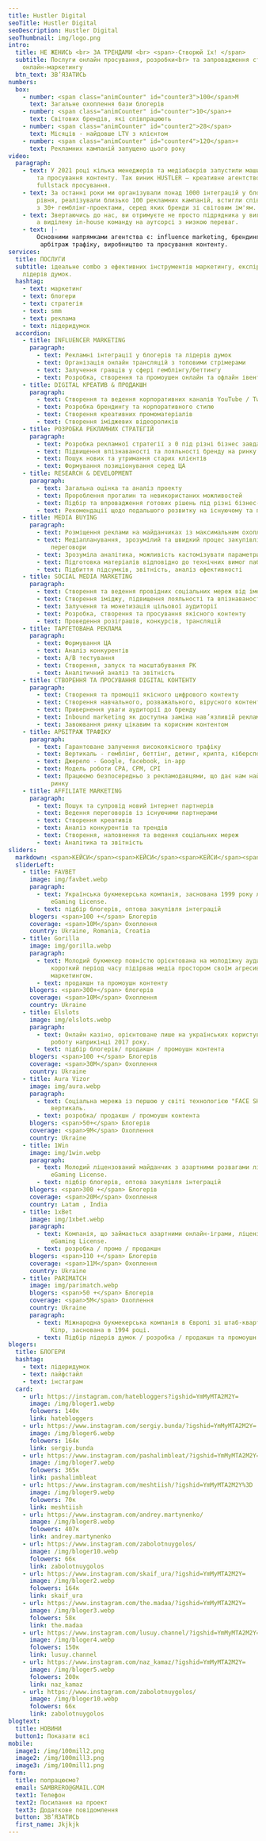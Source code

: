 ```yaml
---
title: Hustler Digital
seoTitle: Hustler Digital
seoDescription: Hustler Digital
seoThumbnail: img/logo.png
intro:
  title: НЕ ЖЕНИСЬ <br> ЗА ТРЕНДАМИ <br> <span>-Створюй їх! </span>
  subtitle: Послуги онлайн просування, розробки<br> та запровадження стратегії
    онлайн-маркетингу
  btn_text: ЗB’ЯЗАТИСЬ
numbers:
  box:
    - number: <span class="animCounter" id="counter3">100</span>M
      text: Загальне охоплення бази блогерів
    - number: <span class="animCounter" id="counter">10</span>+
      text: Cвітових брендів, які співпрацюють
    - number: <span class="animCounter" id="counter2">28</span>
      text: Місяців - найдовше LTV з клієнтом
    - number: <span class="animCounter" id="counter4">120</span>+
      text: Рекламних кампаній запущено цього року
video:
  paragraph:
    - text: У 2021 році кілька менеджерів та медіабаєрів запустили машину зі створення
        та просування контенту. Так виник HUSTLER — креативне агентство
        fullstack просування.
    - text: За останні роки ми організували понад 1000 інтеграцій у блогерів різного
        рівня, реалізували близько 100 рекламних кампаній, встигли співпрацювати
        з 30+ гемблінг-проектами, серед яких бренди зі світовим ім'ям.
    - text: Звертаючись до нас, ви отримуєте не просто підрядника у вигляді агентства,
        а виділену in-house команду на аутсорсі з низкою переваг.
    - text: |-
        Основними напрямками агентства є: influence marketing, брендинг,
         арбітраж трафіку, виробництво та просування контенту.
services:
  title: ПОСЛУГИ
  subtitle: ідеальне combo з ефективних інструментів маркетингу, експірієнсу і
    лідерів думок.
  hashtag:
    - text: маркетинг
    - text: блогери
    - text: стратегія
    - text: smm
    - text: реклама
    - text: лідеридумок
  accordion:
    - title: INFLUENCER MARKETING
      paragraph:
        - text: Рекламні інтеграції у блогерів та лідерів думок
        - text: Організація онлайн трансляцій з топовими стрімерами
        - text: Залучення гравців у сфері гемблінгу/беттингу
        - text: Розробка, створення та промоушен онлайн та офлайн івентів з лідерами думок
    - title: DIGITAL КРЕАТИВ & ПРОДАКШН
      paragraph:
        - text: Створення та ведення корпоративних каналів YouTube / Twitch
        - text: Розробка брендингу та корпоративного стилю
        - text: Створення креативних промоматеріалів
        - text: Створення іміджевих відеороликів
    - title: РОЗРОБКА РЕКЛАМНИХ СТРАТЕГІЙ
      paragraph:
        - text: Розробка рекламної стратегії з 0 під різні бізнес завдання
        - text: Підвищення впізнаваності та лояльності бренду на ринку
        - text: Пошук нових та утримання старих клієнтів
        - text: Формування позиціонування серед ЦА
    - title: RESEARCH & DEVELOPMENT
      paragraph:
        - text: Загальна оцінка та аналіз проекту
        - text: Пророблення прогалин та невикористаних можливостей
        - text: Підбір та впровадження готових рішень під різні бізнес-завдання
        - text: Рекомендації щодо подальшого розвитку на існуючому та потенційному ринках
    - title: MEDIA BUYING
      paragraph:
        - text: Розміщення реклами на майданчиках із максимальним охопленням ЦА
        - text: Медіапланування, зрозумілий та швидкий процес закупівлі, аналіз ринку та
            переговори
        - text: Зрозуміла аналітика, можливість кастомізувати параметри, оптимізація
        - text: Підготовка матеріалів відповідно до технічних вимог паблішерів
        - text: Підбиття підсумків, звітність, аналіз ефективності
    - title: SOCIAL MEDIA MARKETING
      paragraph:
        - text: Створення та ведення провідних соціальних мереж від імені бренду
        - text: Створення іміджу, підвищення лояльності та впізнаваності бренду
        - text: Залучення та монетизація цільової аудиторії
        - text: Розробка, створення та просування якісного контенту
        - text: Проведення розіграшів, конкурсів, трансляцій
    - title: ТАРГЕТОВАНА РЕКЛАМА
      paragraph:
        - text: Формування ЦА
        - text: Аналіз конкурентів
        - text: А/В тестування
        - text: Створення, запуск та масштабування РК
        - text: Аналітичний аналіз та звітність
    - title: СТВОРЕННЯ ТА ПРОСУВАННЯ DIGITAL КОНТЕНТУ
      paragraph:
        - text: Створення та промоції якісного цифрового контенту
        - text: Створення навчального, розважального, вірусного контенту
        - text: Привернення уваги аудиторії до бренду
        - text: Inbound marketing як доступна заміна нав’язливій рекламі
        - text: Завоювання ринку цікавим та корисним контентом
    - title: АРБІТРАЖ ТРАФІКУ
      paragraph:
        - text: Гарантоване залучення високоякісного трафіку
        - text: Вертикаль - гемблінг, беттінг, детинг, крипта, кіберспорт
        - text: Джерело - Google, facebook, in-app
        - text: Модель роботи CPA, CPM, CPI
        - text: Працюємо безпосередньо з рекламодавцями, що дає нам найкращі умови на
            ринку
    - title: AFFILIATE MARKETING
      paragraph:
        - text: Пошук та супровід новий інтернет партнерів
        - text: Ведення переговорів із існуючими партнерами
        - text: Створення креативів
        - text: Аналіз конкурентів та трендів
        - text: Створення, наповнення та ведення соціальних мереж
        - text: Аналітика та звітність
sliders:
  markdown: <span>КЕЙСИ</span><span>КЕЙСИ</span><span>КЕЙСИ</span><span>КЕЙСИ</span><span>КЕЙСИ</span><span>КЕЙСИ</span><span>КЕЙСИ</span><span>КЕЙСИ</span><span>КЕЙСИ</span><span>КЕЙСИ</span><span>КЕЙСИ</span><span>КЕЙСИ</span><span>КЕЙСИ</span><span>КЕЙСИ</span><span>КЕЙСИ</span><span>КЕЙСИ</span><span>КЕЙСИ</span><span>КЕЙСИ</span><span>КЕЙСИ</span><span>КЕЙСИ</span><span>КЕЙСИ</span><span>КЕЙСИ</span><span>КЕЙСИ</span><span>КЕЙСИ</span><span>КЕЙСИ</span><span>КЕЙСИ</span><span>КЕЙСИ</span><span>КЕЙСИ</span><span>КЕЙСИ</span><span>КЕЙСИ</span><span>КЕЙСИ</span><span>КЕЙСИ</span><span>КЕЙСИ</span><span>КЕЙСИ</span><span>КЕЙСИ</span><span>КЕЙСИ</span><span>КЕЙСИ</span><span>КЕЙСИ</span><span>КЕЙСИ</span><span>КЕЙСИ</span><span>КЕЙСИ</span><span>КЕЙСИ</span><span>КЕЙСИ</span><span>КЕЙСИ</span><span>КЕЙСИ</span><span>КЕЙСИ</span><span>КЕЙСИ</span><span>КЕЙСИ</span><span>КЕЙСИ</span><span>КЕЙСИ</span><span>КЕЙСИ</span><span>КЕЙСИ</span><span>КЕЙСИ</span><span>КЕЙСИ</span><span>КЕЙСИ</span><span>КЕЙСИ</span><span>КЕЙСИ</span><span>КЕЙСИ</span><span>КЕЙСИ</span><span>КЕЙСИ</span><span>КЕЙСИ</span><span>КЕЙСИ</span><span>КЕЙСИ</span><span>КЕЙСИ</span><span>КЕЙСИ</span><span>КЕЙСИ</span><span>КЕЙСИ</span><span>КЕЙСИ</span><span>КЕЙСИ</span><span>КЕЙСИ</span><span>КЕЙСИ</span><span>КЕЙСИ</span><span>КЕЙСИ</span><span>КЕЙСИ</span><span>КЕЙСИ</span><span>КЕЙСИ</span><span>КЕЙСИ</span><span>КЕЙСИ</span><span>КЕЙСИ</span><span>КЕЙСИ</span><span>КЕЙСИ</span><span>КЕЙСИ</span><span>КЕЙСИ</span><span>КЕЙСИ</span><span>КЕЙСИ</span><span>КЕЙСИ</span><span>КЕЙСИ</span><span>КЕЙСИ</span><span>КЕЙСИ</span><span>КЕЙСИ</span><span>КЕЙСИ</span><span>КЕЙСИ</span><span>КЕЙСИ</span><span>КЕЙСИ</span><span>КЕЙСИ</span><span>КЕЙСИ</span><span>КЕЙСИ</span><span>КЕЙСИ</span><span>КЕЙСИ</span><span>КЕЙСИ</span><span>КЕЙСИ</span><span>КЕЙСИ</span><span>КЕЙСИ</span><span>КЕЙСИ</span><span>КЕЙСИ</span><span>КЕЙСИ</span><span>КЕЙСИ</span><span>КЕЙСИ</span><span>КЕЙСИ</span><span>КЕЙСИ</span><span>КЕЙСИ</span><span>КЕЙСИ</span><span>КЕЙСИ</span><span>КЕЙСИ</span><span>КЕЙСИ</span><span>КЕЙСИ</span><span>КЕЙСИ</span><span>КЕЙСИ</span><span>КЕЙСИ</span><span>КЕЙСИ</span><span>КЕЙСИ</span><span>КЕЙСИ</span><span>КЕЙСИ</span><span>КЕЙСИ</span><span>КЕЙСИ</span><span>КЕЙСИ</span><span>КЕЙСИ</span><span>КЕЙСИ</span><span>КЕЙСИ</span><span>КЕЙСИ</span><span>КЕЙСИ</span><span>КЕЙСИ</span><span>КЕЙСИ</span><span>КЕЙСИ</span><span>КЕЙСИ</span><span>КЕЙСИ</span><span>КЕЙСИ</span><span>КЕЙСИ</span><span>КЕЙСИ</span><span>КЕЙСИ</span><span>КЕЙСИ</span><span>КЕЙСИ</span><span>КЕЙСИ</span><span>КЕЙСИ</span><span>КЕЙСИ</span><span>КЕЙСИ</span><span>КЕЙСИ</span><span>КЕЙСИ</span><span>КЕЙСИ</span><span>КЕЙСИ</span><span>КЕЙСИ</span><span>КЕЙСИ</span><span>КЕЙСИ</span><span>КЕЙСИ</span><span>КЕЙСИ</span><span>КЕЙСИ</span><span>КЕЙСИ</span><span>КЕЙСИ</span><span>КЕЙСИ</span><span>КЕЙСИ</span><span>КЕЙСИ</span><span>КЕЙСИ</span><span>КЕЙСИ</span><span>КЕЙСИ</span><span>КЕЙСИ</span><span>КЕЙСИ</span><span>КЕЙСИ</span><span>КЕЙСИ</span><span>КЕЙСИ</span><span>КЕЙСИ</span><span>КЕЙСИ</span><span>КЕЙСИ</span><span>КЕЙСИ</span><span>КЕЙСИ</span><span>КЕЙСИ</span><span>КЕЙСИ</span><span>КЕЙСИ</span><span>КЕЙСИ</span><span>КЕЙСИ</span><span>КЕЙСИ</span><span>КЕЙСИ</span><span>КЕЙСИ</span><span>КЕЙСИ</span><span>КЕЙСИ</span><span>КЕЙСИ</span><span>КЕЙСИ</span><span>КЕЙСИ</span><span>КЕЙСИ</span><span>КЕЙСИ</span><span>КЕЙСИ</span><span>КЕЙСИ</span><span>КЕЙСИ</span><span>КЕЙСИ</span><span>КЕЙСИ</span><span>КЕЙСИ</span><span>КЕЙСИ</span><span>КЕЙСИ</span><span>КЕЙСИ</span><span>КЕЙСИ</span><span>КЕЙСИ</span><span>КЕЙСИ</span><span>КЕЙСИ</span><span>КЕЙСИ</span><span>КЕЙСИ</span><span>КЕЙСИ</span><span>КЕЙСИ</span><span>КЕЙСИ</span><span>КЕЙСИ</span><span>КЕЙСИ</span><span>КЕЙСИ</span><span>КЕЙСИ</span><span>КЕЙСИ</span><span>КЕЙСИ</span><span>КЕЙСИ</span><span>КЕЙСИ</span><span>КЕЙСИ</span><span>КЕЙСИ</span><span>КЕЙСИ</span><span>КЕЙСИ</span><span>КЕЙСИ</span><span>КЕЙСИ</span><span>КЕЙСИ</span><span>КЕЙСИ</span><span>КЕЙСИ</span><span>КЕЙСИ</span><span>КЕЙСИ</span><span>КЕЙСИ</span><span>КЕЙСИ</span><span>КЕЙСИ</span><span>КЕЙСИ</span><span>КЕЙСИ</span><span>КЕЙСИ</span><span>КЕЙСИ</span><span>КЕЙСИ</span><span>КЕЙСИ</span><span>КЕЙСИ</span><span>КЕЙСИ</span><span>КЕЙСИ</span><span>КЕЙСИ</span><span>КЕЙСИ</span><span>КЕЙСИ</span><span>КЕЙСИ</span><span>КЕЙСИ</span><span>КЕЙСИ</span><span>КЕЙСИ</span><span>КЕЙСИ</span><span>КЕЙСИ</span><span>КЕЙСИ</span><span>КЕЙСИ</span><span>КЕЙСИ</span><span>КЕЙСИ</span><span>КЕЙСИ</span><span>КЕЙСИ</span><span>КЕЙСИ</span><span>КЕЙСИ</span><span>КЕЙСИ</span><span>КЕЙСИ</span><span>КЕЙСИ</span><span>КЕЙСИ</span><span>КЕЙСИ</span><span>КЕЙСИ</span><span>КЕЙСИ</span><span>КЕЙСИ</span><span>КЕЙСИ</span><span>КЕЙСИ</span><span>КЕЙСИ</span><span>КЕЙСИ</span><span>КЕЙСИ</span><span>КЕЙСИ</span><span>КЕЙСИ</span><span>КЕЙСИ</span><span>КЕЙСИ</span><span>КЕЙСИ</span><span>КЕЙСИ</span><span>КЕЙСИ</span><span>КЕЙСИ</span><span>КЕЙСИ</span><span>КЕЙСИ</span><span>КЕЙСИ</span><span>КЕЙСИ</span><span>КЕЙСИ</span><span>КЕЙСИ</span><span>КЕЙСИ</span><span>КЕЙСИ</span><span>КЕЙСИ</span><span>КЕЙСИ</span><span>КЕЙСИ</span><span>КЕЙСИ</span><span>КЕЙСИ</span><span>КЕЙСИ</span><span>КЕЙСИ</span><span>КЕЙСИ</span><span>КЕЙСИ</span><span>КЕЙСИ</span><span>КЕЙСИ</span><span>КЕЙСИ</span><span>КЕЙСИ</span><span>КЕЙСИ</span><span>КЕЙСИ</span><span>КЕЙСИ</span><span>КЕЙСИ</span><span>КЕЙСИ</span><span>КЕЙСИ</span><span>КЕЙСИ</span><span>КЕЙСИ</span><span>КЕЙСИ</span><span>КЕЙСИ</span><span>КЕЙСИ</span><span>КЕЙСИ</span><span>КЕЙСИ</span><span>КЕЙСИ</span><span>КЕЙСИ</span><span>КЕЙСИ</span><span>КЕЙСИ</span><span>КЕЙСИ</span><span>КЕЙСИ</span><span>КЕЙСИ</span><span>КЕЙСИ</span><span>КЕЙСИ</span><span>КЕЙСИ</span><span>КЕЙСИ</span><span>КЕЙСИ</span><span>КЕЙСИ</span><span>КЕЙСИ</span><span>КЕЙСИ</span><span>КЕЙСИ</span><span>КЕЙСИ</span><span>КЕЙСИ</span><span>КЕЙСИ</span><span>КЕЙСИ</span><span>КЕЙСИ</span><span>КЕЙСИ</span><span>КЕЙСИ</span><span>КЕЙСИ</span><span>КЕЙСИ</span><span>КЕЙСИ</span><span>КЕЙСИ</span><span>КЕЙСИ</span><span>КЕЙСИ</span><span>КЕЙСИ</span><span>КЕЙСИ</span><span>КЕЙСИ</span><span>КЕЙСИ</span><span>КЕЙСИ</span><span>КЕЙСИ</span><span>КЕЙСИ</span><span>КЕЙСИ</span><span>КЕЙСИ</span><span>КЕЙСИ</span><span>КЕЙСИ</span><span>КЕЙСИ</span><span>КЕЙСИ</span><span>КЕЙСИ</span><span>КЕЙСИ</span><span>КЕЙСИ</span><span>КЕЙСИ</span><span>КЕЙСИ</span><span>КЕЙСИ</span><span>КЕЙСИ</span><span>КЕЙСИ</span><span>КЕЙСИ</span><span>КЕЙСИ</span><span>КЕЙСИ</span><span>КЕЙСИ</span><span>КЕЙСИ</span><span>КЕЙСИ</span><span>КЕЙСИ</span><span>КЕЙСИ</span><span>КЕЙСИ</span><span>КЕЙСИ</span><span>КЕЙСИ</span><span>КЕЙСИ</span><span>КЕЙСИ</span><span>КЕЙСИ</span><span>КЕЙСИ</span><span>КЕЙСИ</span><span>КЕЙСИ</span><span>КЕЙСИ</span><span>КЕЙСИ</span><span>КЕЙСИ</span><span>КЕЙСИ</span><span>КЕЙСИ</span><span>КЕЙСИ</span><span>КЕЙСИ</span><span>КЕЙСИ</span><span>КЕЙСИ</span><span>КЕЙСИ</span><span>КЕЙСИ</span><span>КЕЙСИ</span><span>КЕЙСИ</span><span>КЕЙСИ</span><span>КЕЙСИ</span><span>КЕЙСИ</span><span>КЕЙСИ</span><span>КЕЙСИ</span><span>КЕЙСИ</span><span>КЕЙСИ</span><span>КЕЙСИ</span><span>КЕЙСИ</span><span>КЕЙСИ</span><span>КЕЙСИ</span><span>КЕЙСИ</span><span>КЕЙСИ</span><span>КЕЙСИ</span><span>КЕЙСИ</span><span>КЕЙСИ</span><span>КЕЙСИ</span><span>КЕЙСИ</span><span>КЕЙСИ</span><span>КЕЙСИ</span><span>КЕЙСИ</span><span>КЕЙСИ</span><span>КЕЙСИ</span><span>КЕЙСИ</span><span>КЕЙСИ</span><span>КЕЙСИ</span><span>КЕЙСИ</span><span>КЕЙСИ</span><span>КЕЙСИ</span><span>КЕЙСИ</span><span>КЕЙСИ</span><span>КЕЙСИ</span><span>КЕЙСИ</span><span>КЕЙСИ</span><span>КЕЙСИ</span><span>КЕЙСИ</span><span>КЕЙСИ</span><span>КЕЙСИ</span><span>КЕЙСИ</span><span>КЕЙСИ</span><span>КЕЙСИ</span><span>КЕЙСИ</span><span>КЕЙСИ</span><span>КЕЙСИ</span><span>КЕЙСИ</span><span>КЕЙСИ</span><span>КЕЙСИ</span><span>КЕЙСИ</span><span>КЕЙСИ</span><span>КЕЙСИ</span><span>КЕЙСИ</span><span>КЕЙСИ</span><span>КЕЙСИ</span><span>КЕЙСИ</span><span>КЕЙСИ</span><span>КЕЙСИ</span><span>КЕЙСИ</span><span>КЕЙСИ</span><span>КЕЙСИ</span><span>КЕЙСИ</span><span>КЕЙСИ</span><span>КЕЙСИ</span><span>КЕЙСИ</span><span>КЕЙСИ</span><span>КЕЙСИ</span><span>КЕЙСИ</span><span>КЕЙСИ</span><span>КЕЙСИ</span><span>КЕЙСИ</span><span>КЕЙСИ</span><span>КЕЙСИ</span><span>КЕЙСИ</span><span>КЕЙСИ</span><span>КЕЙСИ</span><span>КЕЙСИ</span><span>КЕЙСИ</span><span>КЕЙСИ</span><span>КЕЙСИ</span><span>КЕЙСИ</span><span>КЕЙСИ</span><span>КЕЙСИ</span><span>КЕЙСИ</span><span>КЕЙСИ</span><span>КЕЙСИ</span><span>КЕЙСИ</span><span>КЕЙСИ</span><span>КЕЙСИ</span><span>КЕЙСИ</span><span>КЕЙСИ</span><span>КЕЙСИ</span><span>КЕЙСИ</span><span>КЕЙСИ</span><span>КЕЙСИ</span><span>КЕЙСИ</span><span>КЕЙСИ</span><span>КЕЙСИ</span><span>КЕЙСИ</span><span>КЕЙСИ</span><span>КЕЙСИ</span><span>КЕЙСИ</span><span>КЕЙСИ</span><span>КЕЙСИ</span><span>КЕЙСИ</span><span>КЕЙСИ</span><span>КЕЙСИ</span><span>КЕЙСИ</span><span>КЕЙСИ</span><span>КЕЙСИ</span><span>КЕЙСИ</span><span>КЕЙСИ</span><span>КЕЙСИ</span><span>КЕЙСИ</span><span>КЕЙСИ</span><span>КЕЙСИ</span><span>КЕЙСИ</span><span>КЕЙСИ</span><span>КЕЙСИ</span><span>КЕЙСИ</span><span>КЕЙСИ</span><span>КЕЙСИ</span><span>КЕЙСИ</span><span>КЕЙСИ</span><span>КЕЙСИ</span><span>КЕЙСИ</span><span>КЕЙСИ</span><span>КЕЙСИ</span><span>КЕЙСИ</span><span>КЕЙСИ</span><span>КЕЙСИ</span><span>КЕЙСИ</span><span>КЕЙСИ</span><span>КЕЙСИ</span><span>КЕЙСИ</span><span>КЕЙСИ</span><span>КЕЙСИ</span><span>КЕЙСИ</span><span>КЕЙСИ</span><span>КЕЙСИ</span><span>КЕЙСИ</span><span>КЕЙСИ</span><span>КЕЙСИ</span><span>КЕЙСИ</span><span>КЕЙСИ</span><span>КЕЙСИ</span><span>КЕЙСИ</span><span>КЕЙСИ</span><span>КЕЙСИ</span><span>КЕЙСИ</span><span>КЕЙСИ</span><span>КЕЙСИ</span><span>КЕЙСИ</span><span>КЕЙСИ</span><span>КЕЙСИ</span><span>КЕЙСИ</span><span>КЕЙСИ</span><span>КЕЙСИ</span><span>КЕЙСИ</span><span>КЕЙСИ</span><span>КЕЙСИ</span><span>КЕЙСИ</span><span>КЕЙСИ</span><span>КЕЙСИ</span><span>КЕЙСИ</span><span>КЕЙСИ</span><span>КЕЙСИ</span><span>КЕЙСИ</span><span>КЕЙСИ</span><span>КЕЙСИ</span><span>КЕЙСИ</span><span>КЕЙСИ</span><span>КЕЙСИ</span><span>КЕЙСИ</span><span>КЕЙСИ</span><span>КЕЙСИ</span><span>КЕЙСИ</span><span>КЕЙСИ</span><span>КЕЙСИ</span><span>КЕЙСИ</span><span>КЕЙСИ</span><span>КЕЙСИ</span><span>КЕЙСИ</span><span>КЕЙСИ</span><span>КЕЙСИ</span><span>КЕЙСИ</span><span>КЕЙСИ</span><span>КЕЙСИ</span></div>
  sliderLeft:
    - title: FAVBET
      image: img/favbet.webp
      paragraph:
        - text: Українська букмекерська компанія, заснована 1999 року ліцензована Curaçao
            eGaming License.
        - text: підбір блогерів, оптова закупівля інтеграцій
      blogers: <span>100 +</span> Блогерів
      coverage: <span>10M</span> Охоплення
      country: Ukraine, Romania, Croatia
    - title: Gorilla
      image: img/gorilla.webp
      paragraph:
        - text: Молодий букмекер повністю орієнтована на молодіжну аудиторію, який за
            короткий період часу підірвав медіа простором своїм агресивним
            маркетингом.
        - text: продакшн та промоушн контенту
      blogers: <span>300+</span> блогерів
      coverage: <span>10M</span> Охоплення
      country: Ukraine
    - title: Elslots
      image: img/elslots.webp
      paragraph:
        - text: Онлайн казіно, орієнтоване лише на українських користувачів, розпочало
            роботу наприкінці 2017 року.
        - text: підбір блогерів/ продакшн / промоушн контента
      blogers: <span>100 +</span> Блогерів
      coverage: <span>30M</span> Охоплення
      country: Ukraine
    - title: Aura Vizor
      image: img/aura.webp
      paragraph:
        - text: Соціальна мережа із першою у світі технологією "FACE SHAZAM". Дати
            вертикаль.
        - text: розробка/ продакшн / промоушн контента
      blogers: <span>50+</span> Блогерів
      coverage: <span>9M</span> Охоплення
      country: Ukraine
    - title: 1Win
      image: img/1win.webp
      paragraph:
        - text: Молодий ліцензований майданчик з азартними розвагами ліцензований Curaçao
            eGaming License.
        - text: підбір блогерів, оптова закупівля інтеграцій
      blogers: <span>300 +</span> Блогерів
      coverage: <span>20M</span> Охоплення
      country: Latam , India
    - title: 1xBet
      image: img/1xbet.webp
      paragraph:
        - text: Компанія, що займається азартними онлайн-іграми, ліцензована Curaçao
            eGaming License.
        - text: розробка / промо / продакшн
      blogers: <span>110 +</span> Блогерів
      coverage: <span>11M</span> Охоплення
      country: Ukraine
    - title: PARIMATCH
      image: img/parimatch.webp
      blogers: <span>50 +</span> Блогерів
      coverage: <span>5M</span> Охоплення
      country: Ukraine
      paragraph:
        - text: Міжнародна букмекерська компанія в Європі зі штаб-квартирою в Лімасолі,
            Кіпр, заснована в 1994 році.
        - text: Підбір лідерів думок / розробка / продакшн та промоушн контенту
blogers:
  title: БЛОГЕРИ
  hashtag:
    - text: лідеридумок
    - text: лайфстайл
    - text: інстаграм
  card:
    - url: https://instagram.com/hatebloggers?igshid=YmMyMTA2M2Y=
      image: /img/bloger1.webp
      folowers: 140к
      link: hatebloggers
    - url: https://www.instagram.com/sergiy.bunda/?igshid=YmMyMTA2M2Y=
      image: /img/bloger6.webp
      folowers: 164к
      link: sergiy.bunda
    - url: https://www.instagram.com/pashalimbleat/?igshid=YmMyMTA2M2Y=
      image: /img/bloger7.webp
      folowers: 365к
      link: pashalimbleat
    - url: https://www.instagram.com/meshtiish/?igshid=YmMyMTA2M2Y%3D
      image: /img/bloger9.webp
      folowers: 70к
      link: meshtiish
    - url: https://www.instagram.com/andrey.martynenko/
      image: /img/bloger8.webp
      folowers: 407к
      link: andrey.martynenko
    - url: https://www.instagram.com/zabolotnuygolos/
      image: /img/bloger10.webp
      folowers: 66к
      link: zabolotnuygolos
    - url: https://www.instagram.com/skaif_ura/?igshid=YmMyMTA2M2Y=
      image: /img/bloger2.webp
      folowers: 164к
      link: skaif_ura
    - url: https://www.instagram.com/the.madaa/?igshid=YmMyMTA2M2Y=
      image: /img/bloger3.webp
      folowers: 58к
      link: the.madaa
    - url: https://www.instagram.com/lusuy.channel/?igshid=YmMyMTA2M2Y=
      image: /img/bloger4.webp
      folowers: 150к
      link: lusuy.channel
    - url: https://www.instagram.com/naz_kamaz/?igshid=YmMyMTA2M2Y=
      image: /img/bloger5.webp
      folowers: 200к
      link: naz_kamaz
    - url: https://www.instagram.com/zabolotnuygolos/
      image: /img/bloger10.webp
      folowers: 66к
      link: zabolotnuygolos
blogtext:
  title: НОВИНИ
  button1: Показати всі
mobile:
  image1: /img/100mill2.png
  image2: /img/100mill3.png
  image3: /img/100mill1.png
form:
  title: попрацюємо?
  email: SAMBRERO@GMAIL.COM
  text1: Телефон
  text2: Посилання на проект
  text3: Додаткове повідомлення
  button: ЗВ’ЯЗАТИСЬ
  first_name: Jkjkjk
---
```

